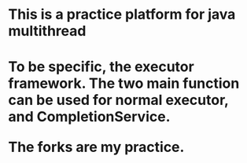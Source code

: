 <h1>This is a practice platform for java multithread<h1>

To be specific, the executor framework.
The two main function can be used for normal executor, and CompletionService.

The forks are my practice.
